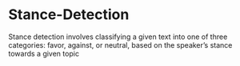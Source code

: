 # Stance-Detection
Stance detection involves
classifying a given text into one of three categories: favor,
against, or neutral, based on the speaker’s stance towards a
given topic
